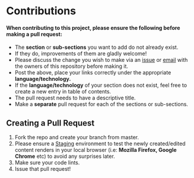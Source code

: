 <h1>Contributions</h1> 

<h4> When contributing to this project, please ensure the following before making a pull request: </h4>

- The **section** or **sub-sections** you want to add do not already exist.
- If they do, improvements of them are gladly welcome!
- Please discuss the change you wish to make via an [issue](https://github.com/vinayhegde1990/devops-notes/issues) or [email](mailto:vinay.hegde30@gmail.com) with the owners of this repository before making it.
- Post the above, place your links correctly under the appropriate **language/technology.**
- If the **language/technology** of your section does not exist, feel free to create a new entry in table of contents.
- The pull request needs to have a descriptive title.
- Make a **separate** pull request for each of the sections or sub-sections.
  
<h2>Creating a Pull Request</h2> 

1. Fork the repo and create your branch from master.
2. Please ensure a [Staging](Staging.md) environment to test the newly created/edited content renders in your local browser (i.e: **Mozilla Firefox, Google Chrome** etc) to avoid any surprises later.
3. Make sure your code lints.
4. Issue that pull request!
